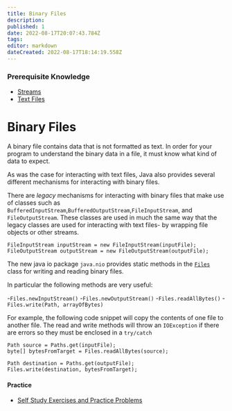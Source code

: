 ```yaml
---
title: Binary Files
description: 
published: 1
date: 2022-08-17T20:07:43.784Z
tags: 
editor: markdown
dateCreated: 2022-08-17T18:14:19.558Z
---
```


### Prerequisite Knowledge
- [Streams](/inputOutput/streams)
- [Text Files](/inputOutput/textFiles)

# Binary Files
A binary file contains data that is not formatted as text.  In order for your program to understand the binary data in a file, it must know what kind of data to expect.

As was the case for interacting with text files, Java also provides several different mechanisms for interacting with binary files.

There are *legacy* mechanisms for interacting with binary files that make use of classes such as `BufferedInputStream`,`BufferedOutputStream`,`FileInputStream`, and `FileOutputStream`. These classes are used in much the same way that the legacy classes are used for interacting with text files- by wrapping file objects or other streams.

```
FileInputStream inputStream = new FileInputStream(inputFile);
FileOutputStream outputStream = new FileOutputStream(outputFile);
 ```

The new java io package `java.nio` provides static methods in the [`Files`](http://localhost:8000/docs/api/java.base/java/nio/file/Files.html) class for writing and reading binary files.   

In particular the following methods are very useful:

-`Files.newInputStream()`
-`Files.newOutputStream()`
-`Files.readAllBytes()`
-`Files.write(Path, arrayOfBytes)`

For example, the following code snippet will copy the contents of one file to another file. The read and write methods will throw an `IOException` if there are errors so they must be enclosed in a `try/catch`
```
Path source = Paths.get(inputFile);
byte[] bytesFromTarget = Files.readAllBytes(source);
 
Path destination = Paths.get(outputFile);
Files.write(destination, bytesFromTarget);
```



#### Practice 

- [Self Study Exercises and Practice Problems](/practiceActivities/inputOutput/binaryFiles)  
